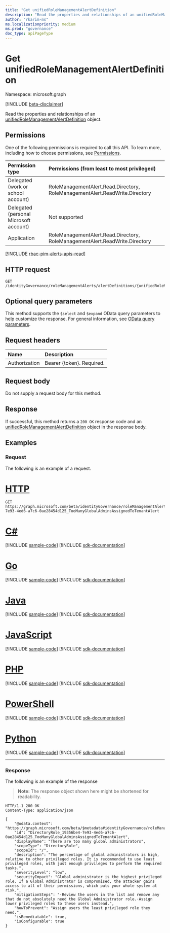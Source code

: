 ```yaml
---
title: "Get unifiedRoleManagementAlertDefinition"
description: "Read the properties and relationships of an unifiedRoleManagementAlertDefinition object."
author: "rkarim-ms"
ms.localizationpriority: medium
ms.prod: "governance"
doc_type: apiPageType
---
```


# Get unifiedRoleManagementAlertDefinition
Namespace: microsoft.graph

[!INCLUDE [beta-disclaimer](../../includes/beta-disclaimer.md)]

Read the properties and relationships of an [unifiedRoleManagementAlertDefinition](../resources/unifiedrolemanagementalertdefinition.md) object.

## Permissions
One of the following permissions is required to call this API. To learn more, including how to choose permissions, see [Permissions](/graph/permissions-reference).

|Permission type|Permissions (from least to most privileged)|
|:---|:---|
|Delegated (work or school account)|RoleManagementAlert.Read.Directory, RoleManagementAlert.ReadWrite.Directory|
|Delegated (personal Microsoft account)|Not supported|
|Application|RoleManagementAlert.Read.Directory, RoleManagementAlert.ReadWrite.Directory|

[!INCLUDE [rbac-pim-alerts-apis-read](../includes/rbac-for-apis/rbac-pim-alerts-apis-read.md)]

## HTTP request

<!-- {
  "blockType": "ignored"
}
-->
``` http
GET /identityGovernance/roleManagementAlerts/alertDefinitions/{unifiedRoleManagementAlertDefinitionId}
```

## Optional query parameters
This method supports the `$select` and `$expand` OData query parameters to help customize the response. For general information, see [OData query parameters](/graph/query-parameters).

## Request headers
|Name|Description|
|:---|:---|
|Authorization|Bearer {token}. Required.|

## Request body
Do not supply a request body for this method.

## Response

If successful, this method returns a `200 OK` response code and an [unifiedRoleManagementAlertDefinition](../resources/unifiedrolemanagementalertdefinition.md) object in the response body.

## Examples

### Request
The following is an example of a request.
# [HTTP](#tab/http)
<!-- {
  "blockType": "request",
  "name": "get_unifiedrolemanagementalertdefinition"
}
-->
``` http
GET https://graph.microsoft.com/beta/identityGovernance/roleManagementAlerts/alertDefinitions/DirectoryRole_19356be4-7e93-4ed6-a7c6-0ae28454d125_TooManyGlobalAdminsAssignedToTenantAlert
```

# [C#](#tab/csharp)
[!INCLUDE [sample-code](../includes/snippets/csharp/get-unifiedrolemanagementalertdefinition-csharp-snippets.md)]
[!INCLUDE [sdk-documentation](../includes/snippets/snippets-sdk-documentation-link.md)]

# [Go](#tab/go)
[!INCLUDE [sample-code](../includes/snippets/go/get-unifiedrolemanagementalertdefinition-go-snippets.md)]
[!INCLUDE [sdk-documentation](../includes/snippets/snippets-sdk-documentation-link.md)]

# [Java](#tab/java)
[!INCLUDE [sample-code](../includes/snippets/java/get-unifiedrolemanagementalertdefinition-java-snippets.md)]
[!INCLUDE [sdk-documentation](../includes/snippets/snippets-sdk-documentation-link.md)]

# [JavaScript](#tab/javascript)
[!INCLUDE [sample-code](../includes/snippets/javascript/get-unifiedrolemanagementalertdefinition-javascript-snippets.md)]
[!INCLUDE [sdk-documentation](../includes/snippets/snippets-sdk-documentation-link.md)]

# [PHP](#tab/php)
[!INCLUDE [sample-code](../includes/snippets/php/get-unifiedrolemanagementalertdefinition-php-snippets.md)]
[!INCLUDE [sdk-documentation](../includes/snippets/snippets-sdk-documentation-link.md)]

# [PowerShell](#tab/powershell)
[!INCLUDE [sample-code](../includes/snippets/powershell/get-unifiedrolemanagementalertdefinition-powershell-snippets.md)]
[!INCLUDE [sdk-documentation](../includes/snippets/snippets-sdk-documentation-link.md)]

# [Python](#tab/python)
[!INCLUDE [sample-code](../includes/snippets/python/get-unifiedrolemanagementalertdefinition-python-snippets.md)]
[!INCLUDE [sdk-documentation](../includes/snippets/snippets-sdk-documentation-link.md)]

---

### Response
The following is an example of the response
>**Note:** The response object shown here might be shortened for readability.
<!-- {
  "blockType": "response",
  "truncated": true,
  "@odata.type": "microsoft.graph.unifiedRoleManagementAlertDefinition"
}
-->
``` http
HTTP/1.1 200 OK
Content-Type: application/json

{
    "@odata.context": "https://graph.microsoft.com/beta/$metadata#identityGovernance/roleManagementAlerts/alertDefinitions/$entity",
    "id": "DirectoryRole_19356be4-7e93-4ed6-a7c6-0ae28454d125_TooManyGlobalAdminsAssignedToTenantAlert",
    "displayName": "There are too many global administrators",
    "scopeType": "DirectoryRole",
    "scopeId": "/",
    "description": "The percentage of global administrators is high, relative to other privileged roles. It is recommended to use least privileged roles, with just enough privileges to perform the required tasks.",
    "severityLevel": "low",
    "securityImpact": "Global administrator is the highest privileged role. If a Global Administrator is compromised, the attacker gains access to all of their permissions, which puts your whole system at risk.",
    "mitigationSteps": "·Review the users in the list and remove any that do not absolutely need the Global Administrator role.·Assign lower privileged roles to these users instead.",
    "howToPrevent": "Assign users the least privileged role they need.",
    "isRemediatable": true,
    "isConfigurable": true
}
```

